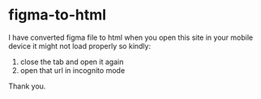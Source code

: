 # figma-to-html
I have converted figma file to html 
when you open this site in your mobile device it might not load properly so kindly:
1. close the tab and open it again 
2. open that url in incognito mode

Thank you.
